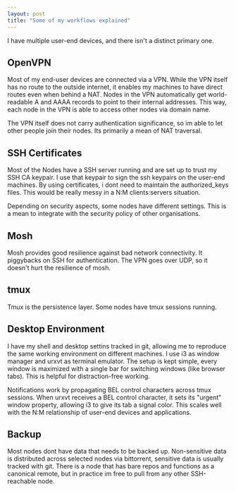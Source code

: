 ```yaml
---
layout: post
title: "Some of my workflows explained"
---
```


I have multiple user-end devices, and there isn't a distinct primary one.

## OpenVPN

Most of my end-user devices are connected via a VPN.
While the VPN itself has no route to the outside internet, it enables my machines to have direct routes even when behind a NAT.
Nodes in the VPN automatically get world-readable A and AAAA records to point to their internal addresses.
This way, each node in the VPN is able to access other nodes via domain name.

The VPN itself does not carry authentication significance, so im able to let other people join their nodes.
Its primarily a mean of NAT traversal.

## SSH Certificates

Most of the Nodes have a SSH server running and are set up to trust my SSH CA keypair.
I use that keypair to sign the ssh keypairs on the user-end machines.
By using certificates, i dont need to maintain the authorized_keys files.
This would be really messy in a N:M clients:servers situation.

Depending on security aspects, some nodes have different settings.
This is a mean to integrate with the security policy of other organisations.

## Mosh

Mosh provides good resilience against bad network connectivity.
It piggybacks on SSH for authentication.
The VPN goes over UDP, so it doesn't hurt the resilience of mosh.

## tmux

Tmux is the persistence layer.
Some nodes have tmux sessions running.

## Desktop Environment

I have my shell and desktop settins tracked in git, allowing me to reproduce the same working environment on different machines.
I use i3 as window manager and urxvt as terminal emulator.
The setup is kept simple, every window is maximized with a single bar for switching windows (like browser tabs).
This is helpful for distraction-free working.

Notifications work by propagating BEL control characters across tmux sessions.
When urxvt receives a BEL control character, it sets its "urgent" window property, allowing i3 to give its tab a signal color.
This scales well with the N:M relationship of user-end devices and applications.

## Backup

Most nodes dont have data that needs to be backed up.
Non-sensitive data is distributed across selected nodes via bittorrent, sensitive data is usually tracked with git.
There is a node that has bare repos and functions as a canonical remote, but in practice im free to pull from any other SSH-reachable node.
